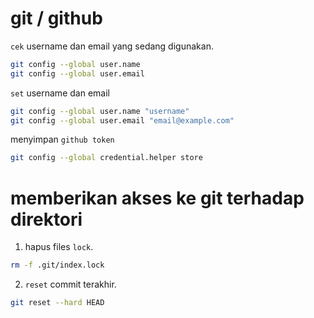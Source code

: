 # git / github

`cek` username dan email yang sedang digunakan.

```bash
git config --global user.name
git config --global user.email
```

`set` username dan email

```bash
git config --global user.name "username"
git config --global user.email "email@example.com"
```

menyimpan `github token`

```bash
git config --global credential.helper store
```

# memberikan akses ke git terhadap direktori

1. hapus files `lock`.

```bash
rm -f .git/index.lock
```

2. `reset` commit terakhir.

```bash
git reset --hard HEAD
```
